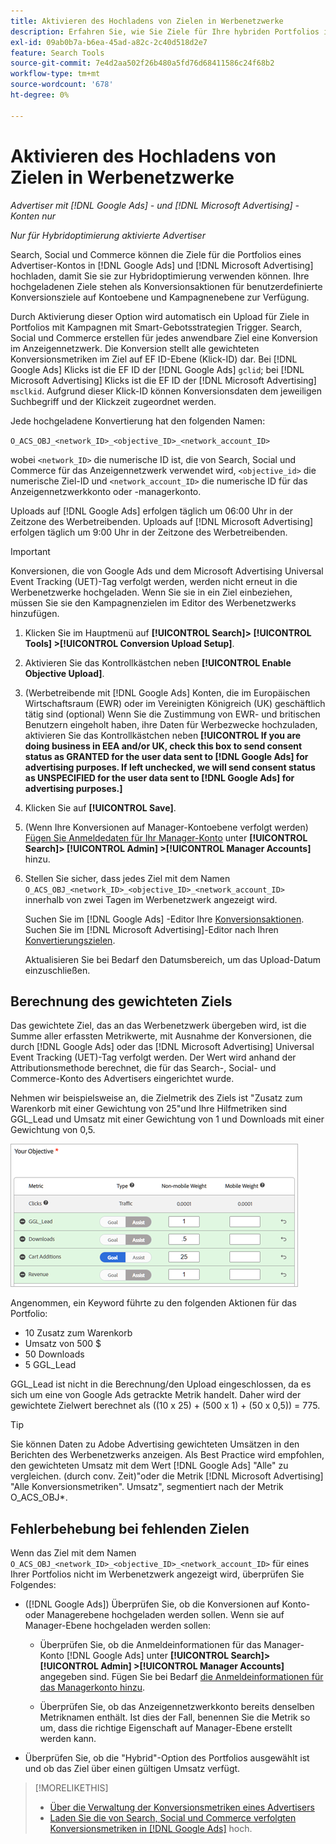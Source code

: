 ```yaml
---
title: Aktivieren des Hochladens von Zielen in Werbenetzwerke
description: Erfahren Sie, wie Sie Ziele für Ihre hybriden Portfolios in [!DNL Google Ads] und [!DNL Microsoft Advertising] hochladen.
exl-id: 09ab0b7a-b6ea-45ad-a82c-2c40d518d2e7
feature: Search Tools
source-git-commit: 7e4d2aa502f26b480a5fd76d68411586c24f68b2
workflow-type: tm+mt
source-wordcount: '678'
ht-degree: 0%

---
```


# Aktivieren des Hochladens von Zielen in Werbenetzwerke

*Advertiser mit [!DNL Google Ads] - und [!DNL Microsoft Advertising] -Konten nur*

*Nur für Hybridoptimierung aktivierte Advertiser*

Search, Social und Commerce können die Ziele für die Portfolios eines Advertiser-Kontos in [!DNL Google Ads] und [!DNL Microsoft Advertising] hochladen, damit Sie sie zur Hybridoptimierung verwenden können. Ihre hochgeladenen Ziele stehen als Konversionsaktionen für benutzerdefinierte Konversionsziele auf Kontoebene und Kampagnenebene zur Verfügung.

Durch Aktivierung dieser Option wird automatisch ein Upload für Ziele in Portfolios mit Kampagnen mit Smart-Gebotsstrategien Trigger. Search, Social und Commerce erstellen für jedes anwendbare Ziel eine Konversion im Anzeigennetzwerk. Die Konversion stellt alle gewichteten Konversionsmetriken im Ziel auf EF ID-Ebene (Klick-ID) dar. Bei [!DNL Google Ads] Klicks ist die EF ID der [!DNL Google Ads] `gclid`; bei [!DNL Microsoft Advertising] Klicks ist die EF ID der [!DNL Microsoft Advertising] `msclkid`. Aufgrund dieser Klick-ID können Konversionsdaten dem jeweiligen Suchbegriff und der Klickzeit zugeordnet werden.

Jede hochgeladene Konvertierung hat den folgenden Namen:

`O_ACS_OBJ_<network_ID>_<objective_ID>_<network_account_ID>`

wobei `<network_ID>` die numerische ID ist, die von Search, Social und Commerce für das Anzeigennetzwerk verwendet wird, `<objective_id>` die numerische Ziel-ID und `<network_account_ID>` die numerische ID für das Anzeigennetzwerkkonto oder -managerkonto.

Uploads auf [!DNL Google Ads] erfolgen täglich um 06:00 Uhr in der Zeitzone des Werbetreibenden. Uploads auf [!DNL Microsoft Advertising] erfolgen täglich um 9:00 Uhr in der Zeitzone des Werbetreibenden.

>[!IMPORTANT]
>
>Konversionen, die von Google Ads und dem Microsoft Advertising Universal Event Tracking (UET)-Tag verfolgt werden, werden nicht erneut in die Werbenetzwerke hochgeladen. Wenn Sie sie in ein Ziel einbeziehen, müssen Sie sie den Kampagnenzielen im Editor des Werbenetzwerks hinzufügen.

1. Klicken Sie im Hauptmenü auf **[!UICONTROL Search]> [!UICONTROL Tools] >[!UICONTROL Conversion Upload Setup]**.

1. Aktivieren Sie das Kontrollkästchen neben **[!UICONTROL Enable Objective Upload]**.

1. (Werbetreibende mit [!DNL Google Ads] Konten, die im Europäischen Wirtschaftsraum (EWR) oder im Vereinigten Königreich (UK) geschäftlich tätig sind (optional) Wenn Sie die Zustimmung von EWR- und britischen Benutzern eingeholt haben, ihre Daten für Werbezwecke hochzuladen, aktivieren Sie das Kontrollkästchen neben **[!UICONTROL If you are doing business in EEA and/or UK, check this box to send consent status as GRANTED for the user data sent to [!DNL Google Ads] for advertising purposes. If left unchecked, we will send consent status as UNSPECIFIED for the user data sent to [!DNL Google Ads] for advertising purposes.]**

1. Klicken Sie auf **[!UICONTROL Save]**.

1. (Wenn Ihre Konversionen auf Manager-Kontoebene verfolgt werden) [Fügen Sie Anmeldedaten für Ihr Manager-Konto](/help/search-social-commerce/admin/manager-accounts.md) unter **[!UICONTROL Search]> [!UICONTROL Admin] >[!UICONTROL Manager Accounts]** hinzu.

1. Stellen Sie sicher, dass jedes Ziel mit dem Namen `O_ACS_OBJ_<network_ID>_<objective_ID>_<network_account_ID>` innerhalb von zwei Tagen im Werbenetzwerk angezeigt wird.

   Suchen Sie im [!DNL Google Ads] -Editor Ihre [Konversionsaktionen](https://support.google.com/google-ads/answer/11461796). Suchen Sie im [!DNL Microsoft Advertising]-Editor nach Ihren [Konvertierungszielen](https://help.ads.microsoft.com/#apex/ads/en/56709).

   Aktualisieren Sie bei Bedarf den Datumsbereich, um das Upload-Datum einzuschließen.

## Berechnung des gewichteten Ziels

Das gewichtete Ziel, das an das Werbenetzwerk übergeben wird, ist die Summe aller erfassten Metrikwerte, mit Ausnahme der Konversionen, die durch [!DNL Google Ads] oder das [!DNL Microsoft Advertising] Universal Event Tracking (UET)-Tag verfolgt werden. Der Wert wird anhand der Attributionsmethode berechnet, die für das Search-, Social- und Commerce-Konto des Advertisers eingerichtet wurde.

Nehmen wir beispielsweise an, die Zielmetrik des Ziels ist &quot;Zusatz zum Warenkorb mit einer Gewichtung von 25&quot;und Ihre Hilfmetriken sind GGL_Lead und Umsatz mit einer Gewichtung von 1 und Downloads mit einer Gewichtung von 0,5.

![Beispiel eines gewichteten Ziels](/help/search-social-commerce/assets/objective-example.png "Beispiel eines gewichteten Ziels")

Angenommen, ein Keyword führte zu den folgenden Aktionen für das Portfolio:

* 10 Zusatz zum Warenkorb
* Umsatz von 500 $
* 50 Downloads
* 5 GGL_Lead

GGL_Lead ist nicht in die Berechnung/den Upload eingeschlossen, da es sich um eine von Google Ads getrackte Metrik handelt. Daher wird der gewichtete Zielwert berechnet als ((10 x 25) + (500 x 1) + (50 x 0,5)) = 775.

>[!TIP]
>
>Sie können Daten zu Adobe Advertising gewichteten Umsätzen in den Berichten des Werbenetzwerks anzeigen. Als Best Practice wird empfohlen, den gewichteten Umsatz mit dem Wert [!DNL Google Ads] &quot;Alle&quot; zu vergleichen. (durch conv. Zeit)&quot;oder die Metrik [!DNL Microsoft Advertising] &quot;Alle Konversionsmetriken&quot;. Umsatz&quot;, segmentiert nach der Metrik O_ACS_OBJ*.<!--clarify -->

## Fehlerbehebung bei fehlenden Zielen

Wenn das Ziel mit dem Namen `O_ACS_OBJ_<network_ID>_<objective_ID>_<network_account_ID>` für eines Ihrer Portfolios nicht im Werbenetzwerk angezeigt wird, überprüfen Sie Folgendes:

* ([!DNL Google Ads]) Überprüfen Sie, ob die Konversionen auf Konto- oder Managerebene hochgeladen werden sollen. Wenn sie auf Manager-Ebene hochgeladen werden sollen:

   * Überprüfen Sie, ob die Anmeldeinformationen für das Manager-Konto [!DNL Google Ads] unter **[!UICONTROL Search]> [!UICONTROL Admin] >[!UICONTROL Manager Accounts]** angegeben sind. Fügen Sie bei Bedarf [die Anmeldeinformationen für das Managerkonto hinzu](/help/search-social-commerce/admin/manager-accounts.md).

   * Überprüfen Sie, ob das Anzeigennetzwerkkonto bereits denselben Metriknamen enthält. Ist dies der Fall, benennen Sie die Metrik so um, dass die richtige Eigenschaft auf Manager-Ebene erstellt werden kann.

* Überprüfen Sie, ob die &quot;Hybrid&quot;-Option des Portfolios ausgewählt ist und ob das Ziel über einen gültigen Umsatz verfügt.

>[!MORELIKETHIS]
>
>* [Über die Verwaltung der Konversionsmetriken eines Advertisers](/help/search-social-commerce/admin/conversion-metrics/conversion-metric-about.md)
>* [Laden Sie die von Search, Social und Commerce verfolgten Konversionsmetriken in [!DNL Google Ads]](conversion-metrics-upload-to-google.md) hoch.

